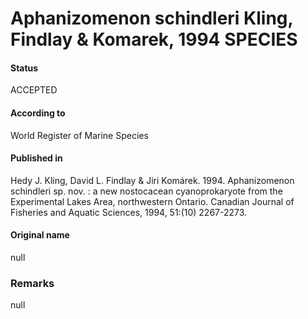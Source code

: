 Aphanizomenon schindleri Kling, Findlay & Komarek, 1994 SPECIES
=======

#### Status
ACCEPTED

#### According to
World Register of Marine Species

#### Published in
Hedy J. Kling, David L. Findlay & Jiri Komárek. 1994. Aphanizomenon schindleri sp. nov. : a new nostocacean cyanoprokaryote from the Experimental Lakes Area, northwestern Ontario. Canadian Journal of Fisheries and Aquatic Sciences, 1994, 51:(10) 2267-2273.

#### Original name
null

### Remarks
null